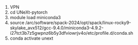 1. VPN
2. cd UNeXt-pytorch
3. module load miniconda3
4. source /arc/software/spack-2024/opt/spack/linux-rocky9-skylake_avx512/gcc-9.4.0/miniconda3-4.9.2-i27tct3b7z5gwpnz6b5y3dfviowrjv4o/etc/profile.d/conda.sh
5. conda activate unext